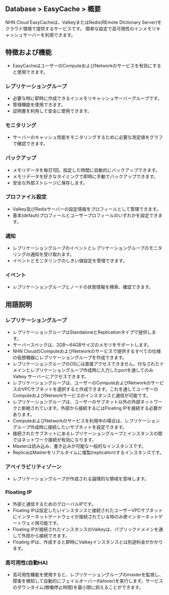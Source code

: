 ## Database > EasyCache > 概要
NHN Cloud EasyCacheは、ValkeyまたはRedis(REmote DIctionary Server)をクラウド環境で提供するサービスです。 
簡単な設定で高可用性のインメモリキャッシュサーバーを利用できます。

## 特徴および機能

*  EasyCacheはユーザーのComputeおよびNetworkのサービスを有効にすると使用できます。

### レプリケーショングループ

* 必要な時に即時に作成できるインメモリキャッシュサーバーグループです。 
* 管理機能を使用できます。
* 証明書を利用して安全に使用できます。

### モニタリング

* サーバーのキャッシュ性能をモニタリングするために必要な測定値をグラフで確認できます。

### バックアップ
* メモリデータを毎日1回、指定した時間に自動的にバックアップできます。
* メモリデータを好きなタイミングで即時に手動でバックアップできます。
* 安全な外部ストレージに保存します。

### プロファイル設定

* Valkey及びRedisサーバーの設定情報をプロフィールとして管理できます。
* 基本(default)プロフィールとユーザープロフィールのいずれかを設定できます。

### 通知

* レプリケーショングループのイベントとレプリケーショングループのモニタリングの通知を受け取れます。
* イベントとモニタリングのしきい値設定を管理できます。

### イベント

* レプリケーショングループとノードの状態情報を検索、確認できます。

## 用語説明

### レプリケーショングループ

* レプリケーショングループはStandaloneとReplicationタイプで提供します。
* サーバースペックは、2GB～64GBサイズのメモリをサポートします。
* NHN CloudのComputeおよびNetworkのサービスで提供するすべての仕様の仮想機器にレプリケーショングループを作成できます。
* レプリケーショングループのOSには直接アクセスできません。付与されたドメインとレプリケーショングループ作成時に入力したportを通してのみValkey サーバーにアクセスできます。
* レプリケーショングループは、ユーザーのComputeおよびNetworkのサービスのVPCサブネットを選択すると作成できます。これを通してユーザーのComputeおよびNetworkサービスのインスタンスと通信が可能です。
* レプリケーショングループは、ユーザーのサブネット以外の外部ネットワークと断絶されています。外部から接続するにはFloating IPを接続する必要があります。
* ComputeおよびNetworkのサービスを利用中の場合は、レプリケーショングループ作成時に接続したいサブネットを設定できます。
* 接続されたサブネットにあるレプリケーショングループとインスタンスの間ではネットワーク接続が有効になります。
* Masterは読み込み、書き込みが可能な一般的なインスタンスです。
* ReplicaはMasterをリアルタイムに複製(replication)するインスタンスです。

### アベイラビリティゾーン

* レプリケーショングループが作成される論理的な領域を意味します。

### Floating IP

* 外部と通信するためのグローバルIPです。
* Floating IPは設定したいインスタンスと接続されたユーザーVPCサブネットにインターネットゲートウェイが接続されている時のみ使インターネットゲートウェイ用可能です。
* Floating IPが接続されたインスタンスのValkeyは、パブリックドメインを通して外部から接続できます。
* Floating IPは、作成すると即時にValkeyインスタンスとは別途料金がかかります。

### 高可用性(自動HA)

* 高可用性機能を使用すると、レプリケーショングループのmasterを監視し、障害を検知して自動的にフェイルオーバー(failover)を実行します。サービスのダウンタイム(稼働停止時間)を最小限に抑えることができます。
